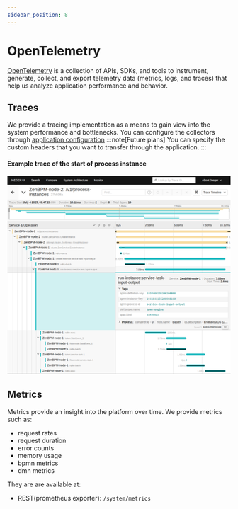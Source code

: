 ```yaml
---
sidebar_position: 8
---
```

# OpenTelemetry
[OpenTelemetry](https://opentelemetry.io/) is a collection of APIs, SDKs, and tools to instrument, generate, collect, and export telemetry data (metrics, logs, and traces) that help us analyze application performance and behavior.

## Traces
We provide a tracing implementation as a means to gain view into the system performance and bottlenecks.
You can configure the collectors through [application configuration](/reference/configuration#tracing-configuration-tracing)
:::note[Future plans]
You can specify the custom headers that you want to transfer through the application.
:::

#### Example trace of the start of process instance
![create_process_instance](./assets/otel/create_instance_trace.png)

## Metrics
Metrics provide an insight into the platform over time.
We provide metrics such as:
 - request rates
 - request duration
 - error counts
 - memory usage
 - bpmn metrics
 - dmn metrics

They are are available at:
 - REST(prometheus exporter): `/system/metrics`

